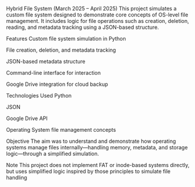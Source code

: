  Hybrid File System (March 2025 – April 2025)
This project simulates a custom file system designed to demonstrate core concepts of OS-level file management. It includes logic for file operations such as creation, deletion, reading, and metadata tracking using a JSON-based structure.

Features
Custom file system simulation in Python

File creation, deletion, and metadata tracking

JSON-based metadata structure

Command-line interface for interaction

Google Drive integration for cloud backup

Technologies Used
Python

JSON

Google Drive API

Operating System file management concepts

Objective
The aim was to understand and demonstrate how operating systems manage files internally—handling memory, metadata, and storage logic—through a simplified simulation.

Note
This project does not implement FAT or inode-based systems directly, but uses simplified logic inspired by those principles to simulate file handling
